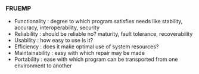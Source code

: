 ### FRUEMP 
- Functionality : degree to which program satisfies needs like stability, accuracy, interoperability, security 
- Reliability : should be reliable no? maturity, fault tolerance, recoverability
- Usability : how easy to use is it?
- Efficiency : does it make optimal use of system resources?
- Maintainability : easy with which repair may be made
- Portability : ease with which program can be transported from one environment to another